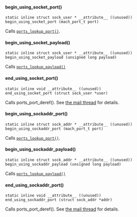 

#### begin_using_socket_port() ####

	static inline struct sock_user * __attribute__ ((unused))
	begin_using_socket_port (mach_port_t port)

Calls [`ports_lookup_port()`](https://www.gnu.org/software/hurd/doc/hurd_4.html#SEC22).

#### begin_using_socket_payload() ####

	static inline struct sock_user * __attribute__ ((unused))
	begin_using_socket_payload (unsigned long payload)

Calls [`ports_lookup_payload()`](https://www.gnu.org/software/hurd/doc/hurd_4.html)

#### end_using_socket_port() ####

	static inline void __attribute__ ((unused))
	end_using_socket_port (struct sock_user *user)

Calls ports_port_deref(). See [the mail thread](https://marc.info/?l=hurd-bug&m=121966329010773&w=2) for details.

#### begin_using_sockaddr_port() ####

	static inline struct sock_addr * __attribute__ ((unused))
	begin_using_sockaddr_port (mach_port_t port)

Calls [`ports_lookup_port()`](https://www.gnu.org/software/hurd/doc/hurd_4.html#SEC22).

#### begin_using_sockaddr_payload() ####

	static inline struct sock_addr * __attribute__ ((unused))
	begin_using_sockaddr_payload (unsigned long payload)

Calls [`ports_lookup_payload()`](https://www.gnu.org/software/hurd/doc/hurd_4.html)

#### end_using_sockaddr_port() ####

	static inline void __attribute__ ((unused))
	end_using_sockaddr_port (struct sock_addr *addr)

Calls ports_port_deref(). See [the mail thread](https://marc.info/?l=hurd-bug&m=121966329010773&w=2) for details.
